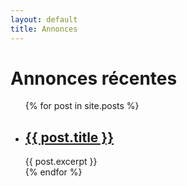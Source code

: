 ```yaml
---
layout: default
title: Annonces
---
```


<h1>Annonces récentes</h1>

<ul class="posts_list">
  {% for post in site.posts %}
    <li>
      <h2><a class="post_header" href="{{ post.url }}">{{ post.title }}</a></h2>
      {{ post.excerpt }}
    </li>
  {% endfor %}
</ul>
